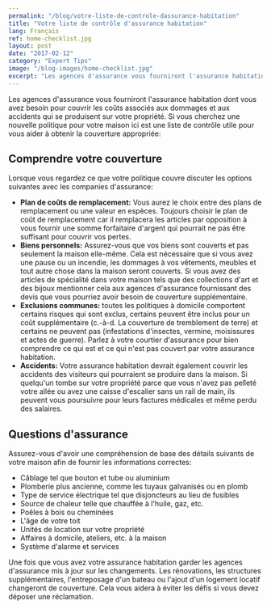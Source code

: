 ```yaml
---
permalink: "/blog/votre-liste-de-controle-dassurance-habitation"
title: "Votre liste de contrôle d'assurance habitation"
lang: Français
ref: home-checklist.jpg
layout: post
date: "2017-02-12"
category: "Expert Tips"
image: "/blog-images/home-checklist.jpg"
excerpt: "Les agences d'assurance vous fourniront l'assurance habitation dont vous avez besoin pour couvrir les coûts associés aux dommages et aux accidents qui se produisent sur votre propriété."
---
```


Les agences d'assurance vous fourniront l'assurance habitation dont vous avez besoin pour couvrir les coûts associés aux dommages et aux accidents qui se produisent sur votre propriété. Si vous cherchez une nouvelle politique pour votre maison ici est une liste de contrôle utile pour vous aider à obtenir la couverture appropriée:

## Comprendre votre couverture
Lorsque vous regardez ce que votre politique couvre discuter les options suivantes avec les companies d'assurance:

- **Plan de coûts de remplacement:** Vous aurez le choix entre des plans de remplacement ou une valeur en espèces. Toujours choisir le plan de coût de remplacement car il remplacera les articles par opposition à vous fournir une somme forfaitaire d'argent qui pourrait ne pas être suffisant pour couvrir vos pertes.
- **Biens personnels:** Assurez-vous que vos biens sont couverts et pas seulement la maison elle-même. Cela est nécessaire que si vous avez une pause ou un incendie, les dommages à vos vêtements, meubles et tout autre chose dans la maison seront couverts. Si vous avez des articles de spécialité dans votre maison tels que des collections d'art et des bijoux mentionner cela aux agences d'assurance fournissant des devis que vous pourriez avoir besoin de couverture supplémentaire.
- **Exclusions communes:** toutes les politiques à domicile comportent certains risques qui sont exclus, certains peuvent être inclus pour un coût supplémentaire (c.-à-d. La couverture de tremblement de terre) et certains ne peuvent pas (infestations d'insectes, vermine, moisissures et actes de guerre). Parlez à votre courtier d'assurance pour bien comprendre ce qui est et ce qui n'est pas couvert par votre assurance habitation.
- **Accidents:** Votre assurance habitation devrait également couvrir les accidents des visiteurs qui pourraient se produire dans la maison. Si quelqu'un tombe sur votre propriété parce que vous n'avez pas pelleté votre allée ou avez une caisse d'escalier sans un rail de main, ils peuvent vous poursuivre pour leurs factures médicales et même perdu des salaires.

## Questions d'assurance
Assurez-vous d'avoir une compréhension de base des détails suivants de votre maison afin de fournir les informations correctes:

- ‍Câblage tel que bouton et tube ou aluminium
- ‍Plomberie plus ancienne, comme les tuyaux galvanisés ou en plomb
- Type de service électrique tel que disjoncteurs au lieu de fusibles
- Source de chaleur telle que chauffée à l'huile, gaz, etc.
- Poêles à bois ou cheminées
- L'âge de votre toit
- Unités de location sur votre propriété
- Affaires à domicile, ateliers, etc. à la maison
- Système d'alarme et services

Une fois que vous avez votre assurance habitation garder les agences d'assurance mis à jour sur les changements. Les rénovations, les structures supplémentaires, l'entreposage d'un bateau ou l'ajout d'un logement locatif changeront de couverture. Cela vous aidera à éviter les défis si vous devez déposer une réclamation.